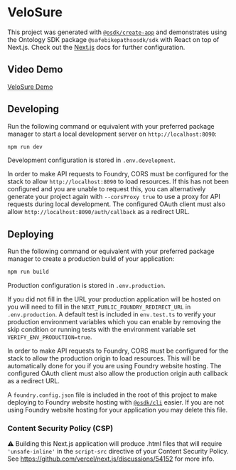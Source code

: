 # VeloSure

This project was generated with [`@osdk/create-app`](https://www.npmjs.com/package/@osdk/create-app) and demonstrates using the Ontology SDK package `@safebikepathsosdk/sdk` with React on top of Next.js. Check out the [Next.js](https://nextjs.org/docs) docs for further configuration.


## Video Demo
[VeloSure Demo](https://youtu.be/Xqe-AljeQe8)

## Developing

Run the following command or equivalent with your preferred package manager to start a local development server on `http://localhost:8090`:

```sh
npm run dev
```

Development configuration is stored in `.env.development`.

In order to make API requests to Foundry, CORS must be configured for the stack to allow `http://localhost:8090` to load resources. If this has not been configured and you are unable to request this, you can alternatively generate your project again with `--corsProxy true` to use a proxy for API requests during local development. The configured OAuth client must also allow `http://localhost:8090/auth/callback` as a redirect URL.

## Deploying

Run the following command or equivalent with your preferred package manager to create a production build of your application:

```sh
npm run build
```

Production configuration is stored in `.env.production`.

If you did not fill in the URL your production application will be hosted on you will need to fill in the `NEXT_PUBLIC_FOUNDRY_REDIRECT_URL` in `.env.production`. A default test is included in `env.test.ts` to verify your production environment variables which you can enable by removing the skip condition or running tests with the environment variable set `VERIFY_ENV_PRODUCTION=true`.

In order to make API requests to Foundry, CORS must be configured for the stack to allow the production origin to load resources. This will be automatically done for you if you are using Foundry website hosting. The configured OAuth client must also allow the production origin auth callback as a redirect URL.

A `foundry.config.json` file is included in the root of this project to make deploying to Foundry website hosting with [`@osdk/cli`](https://www.npmjs.com/package/@osdk/cli) easier. If you are not using Foundry website hosting for your application you may delete this file.

### Content Security Policy (CSP)

⚠️ Building this Next.js application will produce .html files that will require `'unsafe-inline'` in the `script-src` directive of your Content Security Policy. See https://github.com/vercel/next.js/discussions/54152 for more info.
